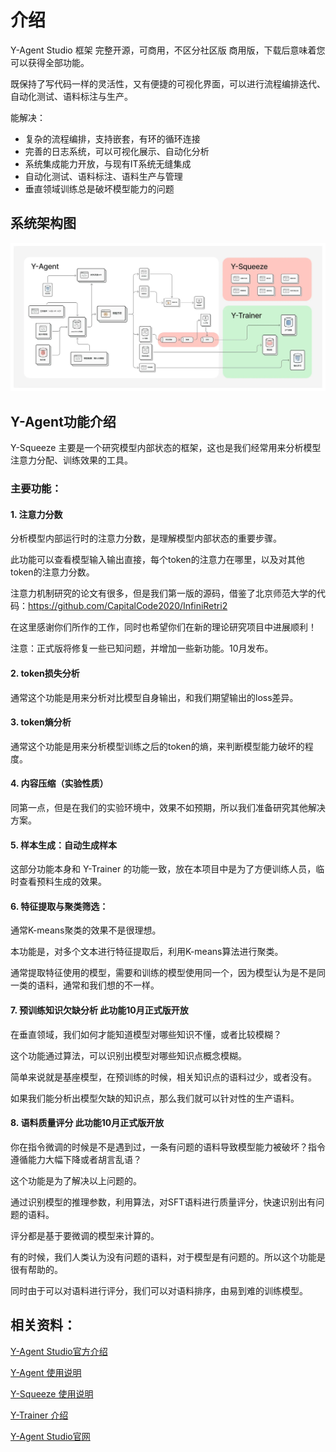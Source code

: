 # 介绍
Y-Agent Studio 框架 完整开源，可商用，不区分社区版 商用版，下载后意味着您可以获得全部功能。

既保持了写代码一样的灵活性，又有便捷的可视化界面，可以进行流程编排迭代、自动化测试、语料标注与生产。

能解决：

- 复杂的流程编排，支持嵌套，有环的循环连接
- 完善的日志系统，可以可视化展示、自动化分析
- 系统集成能力开放，与现有IT系统无缝集成
- 自动化测试、语料标注、语料生产与管理
- 垂直领域训练总是破坏模型能力的问题

## 系统架构图
![](system_architecture.webp)

## Y-Agent功能介绍

Y-Squeeze 主要是一个研究模型内部状态的框架，这也是我们经常用来分析模型注意力分配、训练效果的工具。

### 主要功能：

#### 1. 注意力分数

分析模型内部运行时的注意力分数，是理解模型内部状态的重要步骤。

此功能可以查看模型输入输出直接，每个token的注意力在哪里，以及对其他token的注意力分数。

注意力机制研究的论文有很多，但是我们第一版的源码，借鉴了北京师范大学的代码：https://github.com/CapitalCode2020/InfiniRetri2

在这里感谢你们所作的工作，同时也希望你们在新的理论研究项目中进展顺利！

注意：正式版将修复一些已知问题，并增加一些新功能。10月发布。

#### 2. token损失分析

通常这个功能是用来分析对比模型自身输出，和我们期望输出的loss差异。

#### 3. token熵分析

通常这个功能是用来分析模型训练之后的token的熵，来判断模型能力破坏的程度。

#### 4. 内容压缩（实验性质）

同第一点，但是在我们的实验环境中，效果不如预期，所以我们准备研究其他解决方案。

#### 5. 样本生成：自动生成样本

这部分功能本身和 Y-Trainer 的功能一致，放在本项目中是为了方便训练人员，临时查看预料生成的效果。

#### 6. 特征提取与聚类筛选：

通常K-means聚类的效果不是很理想。

本功能是，对多个文本进行特征提取后，利用K-means算法进行聚类。

通常提取特征使用的模型，需要和训练的模型使用同一个，因为模型认为是不是同一类的语料，通常和我们想的不一样。

#### 7. 预训练知识欠缺分析 此功能10月正式版开放

在垂直领域，我们如何才能知道模型对哪些知识不懂，或者比较模糊？

这个功能通过算法，可以识别出模型对哪些知识点概念模糊。

简单来说就是基座模型，在预训练的时候，相关知识点的语料过少，或者没有。

如果我们能分析出模型欠缺的知识点，那么我们就可以针对性的生产语料。


#### 8. 语料质量评分 此功能10月正式版开放

你在指令微调的时候是不是遇到过，一条有问题的语料导致模型能力被破坏？指令遵循能力大幅下降或者胡言乱语？

这个功能是为了解决以上问题的。

通过识别模型的推理参数，利用算法，对SFT语料进行质量评分，快速识别出有问题的语料。

评分都是基于要微调的模型来计算的。

有的时候，我们人类认为没有问题的语料，对于模型是有问题的。所以这个功能是很有帮助的。

同时由于可以对语料进行评分，我们可以对语料排序，由易到难的训练模型。



## 相关资料：

[Y-Agent Studio官方介绍](http://www.y-agent.cn/docs)

[Y-Agent 使用说明](http://www.y-agent.cn/docs/y-agent/quick_start)

[Y-Squeeze 使用说明](http://www.y-agent.cn/docs/y-squeeze/introduction)

[Y-Trainer 介绍](http://www.y-agent.cn/docs/y-trainer/introduction)

[Y-Agent Studio官网](http://www.y-agent.cn)

